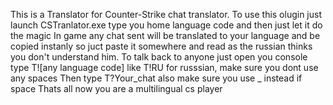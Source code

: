 This is a Translator for Counter-Strike chat translator.
To use this olugin just launch CSTranlator.exe type you home language code and then just let it do the magic
In game any chat sent will be translated to your language and be copied instanly so juct paste it somewhere and read as the russian thinks you don't understand him.
To talk back to anyone just open you console type T![any language code] like T!RU for russsian, make sure you dont use any spaces
Then type T?Your_chat also make sure you use _ instead if space
Thats all now you are a multilingual cs player
